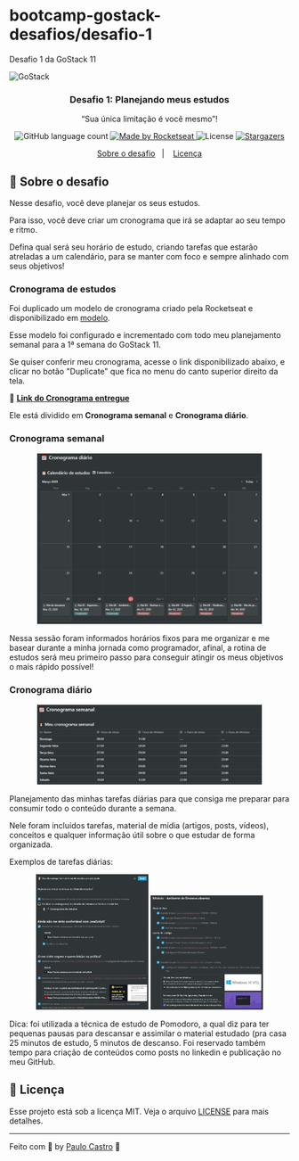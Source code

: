 # bootcamp-gostack-desafios/desafio-1
Desafio 1 da GoStack 11

<img alt="GoStack" src="https://storage.googleapis.com/golden-wind/bootcamp-gostack/header-desafios.png" />

<h3 align="center">
  Desafio 1: Planejando meus estudos
</h3>

<p align="center">“Sua única limitação é você mesmo”!</blockquote>

<p align="center">
  <img alt="GitHub language count" src="https://img.shields.io/github/languages/count/rocketseat/bootcamp-gostack-desafios?color=%2304D361">

  <a href="https://rocketseat.com.br">
    <img alt="Made by Rocketseat" src="https://img.shields.io/badge/made%20by-Rocketseat-%2304D361">
  </a>

  <img alt="License" src="https://img.shields.io/badge/license-MIT-%2304D361">

  <a href="https://github.com/Rocketseat/bootcamp-gostack-desafios/stargazers">
    <img alt="Stargazers" src="https://img.shields.io/github/stars/rocketseat/bootcamp-gostack-desafios?style=social">
  </a>
</p>

<p align="center">
  <a href="#rocket-sobre-o-desafio">Sobre o desafio</a>&nbsp;&nbsp;&nbsp;|&nbsp;&nbsp;&nbsp;
  <a href="#memo-licença">Licença</a>
</p>

## :rocket: Sobre o desafio

Nesse desafio, você deve planejar os seus estudos.

Para isso, você deve criar um cronograma que irá se adaptar ao seu tempo e ritmo.

Defina qual será seu horário de estudo, criando tarefas que estarão atreladas a um calendário, para se manter com foco e sempre alinhado com seus objetivos!

### Cronograma de estudos

Foi duplicado um modelo de cronograma criado pela Rocketseat e disponibilizado em [modelo](https://www.notion.so/Cronograma-de-estudos-e390bc8d2f5743668ec03348a3306070).

Esse modelo foi configurado e incrementado com todo meu planejamento semanal para a 1ª semana do GoStack 11.

Se quiser conferir meu cronograma, acesse o link disponibilizado abaixo, e clicar no botão "Duplicate" que fica no menu do canto superior direito da tela. 

📄 **[Link do Cronograma entregue](https://www.notion.so/Cronograma-de-estudos-836b82c49b3c40bb9a4b50cc35a27c28)**

Ele está dividido em **Cronograma semanal** e **Cronograma diário**.

### Cronograma semanal

<p align="center">
  <img width="80%" src="./assets/cronograma-diario.jpg">
</p>

Nessa sessão foram informados horários fixos para me organizar e me basear durante a minha jornada como programador, afinal, a rotina de estudos será meu primeiro passo para conseguir atingir os meus objetivos o mais rápido possível!

### Cronograma diário

<p align="center">
  <img width="80%" src="./assets/cronograma-semanal.jpg">
</p>

Planejamento das minhas tarefas diárias para que consiga me preparar para consumir todo o conteúdo durante a semana.

Nele foram incluídos tarefas, material de mídia (artigos, posts, vídeos), conceitos e qualquer informação útil sobre o que estudar de forma organizada.

Exemplos de tarefas diárias:

<p align="center">
  <img width="40%" src="./assets/tarefa-diaria-1.jpg">
  <img width="40%" src="./assets/tarefa-diaria-2.jpg">
</p>

Dica: foi utilizada a técnica de estudo de Pomodoro, a qual diz para ter pequenas pausas para descansar e assimilar o material estudado (pra casa 25 minutos de estudo, 5 minutos de descanso. Foi reservado também tempo para criação de conteúdos como posts no linkedin e publicação no meu GitHub.


## :memo: Licença

Esse projeto está sob a licença MIT. Veja o arquivo [LICENSE](LICENSE.md) para mais detalhes.

---

Feito com 💜 by <a href="https://www.linkedin.com/in/prenato84">Paulo Castro</a> :wave:

